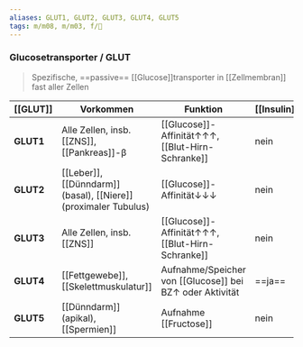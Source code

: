 ```yaml
---
aliases: GLUT1, GLUT2, GLUT3, GLUT4, GLUT5
tags: m/m08, m/m03, f/🧪
---
```

### Glucosetransporter / GLUT 
> Spezifische, ==passive== [[Glucose]]transporter in [[Zellmembran]] fast aller Zellen


| [[GLUT]]  | Vorkommen                                                       | Funktion                                                 | [[Insulin]]abhängig |
| --------- | --------------------------------------------------------------- | -------------------------------------------------------- | ------------------- |
| **GLUT1** | Alle Zellen, insb. [[ZNS]], [[Pankreas]]-β                      | [[Glucose]]-Affinität↑↑↑, [[Blut-Hirn-Schranke]]         | nein                |
| **GLUT2** | [[Leber]], [[Dünndarm]] (basal), [[Niere]] (proximaler Tubulus) | [[Glucose]]-Affinität↓↓↓                                 | nein                |
| **GLUT3** | Alle Zellen, insb. [[ZNS]]                                      | [[Glucose]]-Affinität↑↑↑, [[Blut-Hirn-Schranke]]         | nein                |
| **GLUT4** | [[Fettgewebe]], [[Skelettmuskulatur]]                           | Aufnahme/Speicher von [[Glucose]] bei BZ↑ oder Aktivität | ==ja==              |
| **GLUT5** | [[Dünndarm]] (apikal), [[Spermien]]                             | Aufnahme [[Fructose]]                                    | nein                    |

